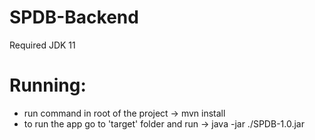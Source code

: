 # SPDB-Backend
Required JDK 11

# Running:
- run command in root of the project -> mvn install
- to run the app go to 'target' folder and run -> java -jar ./SPDB-1.0.jar
